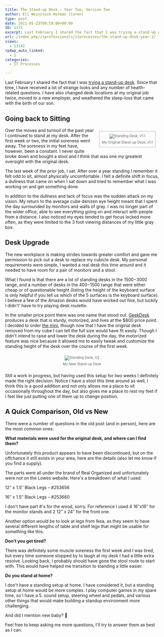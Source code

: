 ```yaml
---
title: The Stand-up Desk – Year Two, Version Two
author: Eli Weinstock-Herman (tarwn)
type: post
date: 2011-05-23T09:59:00+00:00
ID: 1175
excerpt: Last February I shared the fact that I was trying a stand-up desk. Since that time, I have received a lot of strange looks and any number of health-related questions. I have also changed desk locations at my original job twice, moved to a new employer, and weathered the sleep-loss that came with the birth of our son.
url: /index.php/itprofessionals/itprocesses/the-stand-up-desk-year-2/
views:
  - 13142
rp4wp_auto_linked:
  - 1
categories:
  - IT Processes

---
```

Last February I shared the fact that I was [trying a stand-up desk][1]. Since that time, I have received a lot of strange looks and any number of health-related questions. I have also changed desk locations at my original job twice, moved to a new employer, and weathered the sleep-loss that came with the birth of our son. 

## Going back to Sitting

<div style="border: 1px solid #AAAAAA; float: right; font-size: 80%; color: #666666; text-align: center; padding: 8px; margin: 1em;">
  <img src="http://tiernok.com/LTDBlog/desk_1.1.jpg" alt="Standing Desk, V1.1" style="padding-bottom: 5px; max-width: 200px;" /><br /> My Original Stand-up Desk, v1.1
</div>

Over the moves and turmoil of the past year I continued to stand at my desk. After the first week or two, the initial soreness went away. The soreness in my feet have, however, been a constant. I never quite broke down and bought a stool and I think that was one my greatest oversight with the original desk.

The last week of the prior job, I sat. After over a year standing I remember it felt odd to sit, almost physically uncomfortable. I felt a definite shift in focus, a dullness that came on when I sat down and tried to remember what I was working on and get something done. 

In addition to the dullness and lack of focus was the sudden attack on my vision. My return to the average cube denizen eye height meant that I spent the day surrounded by monitors and walls of gray. I was no longer part of the wider office, able to see everything going on and interact with people from a distance. I also noticed my eyes tended to get focus locked more often, as they were limited to the 3 foot viewing distances of my little gray box.

## Desk Upgrade

The new workplace is making strides towards greater comfort and gave me permission to pick out a desk to replace my cubicle desk. My personal requirements were simple, I wanted a real desk this time around and it needed to have room for a pair of monitors and a stool.

What I found is that there are a lot of standing desks in the $1500-$3000 range, and a number of desks in the $400-$1500 range that were either cheap or of questionable height (listing the height of the keyboard surface is only helpful if you tell us which of the 5 surfaces is the keyboard surface). I believe a few of the Amazon desks would have worked out fine, but luckily I didn't' have to try playing desk roulette. 

In the smaller price point there was one name that stood out. <a href="http://www.geekdesk.com/" title="Visit GeekDesk" target="_blank">GeekDesk</a> produces a desk that is sturdy, motorized, and lives at the $800 price point. I decided to order [the mini][2], though now that I have the original desk removed from my cube I can tell the full size would have fit easily. Though I didn't intend to raise and lower the desk during the day, the motorized feature was nice because it allowed me to easily tweak and customize the standing height of the desk over the course of the first week.

<div style="font-size: 80%; color: #666666; text-align: center; padding: 8px; margin: 1em;">
  <img src="http://tiernok.com/LTDBlog/20110519_538_th.jpg" alt="Standing Desk, V2" style="padding-bottom: 5px;" /><br /> My New Stand-up Desk
</div>

Still a work in progress, but having used this setup for two weeks I definitely made the right decision. Notice I have a stool this time around as well, I think this is a good addition and not only allows me a place to sit occasionally throughout the day, but also gives me a place to rest my feet if I feel like just putting one of them up to change position.

## A Quick Comparison, Old vs New

There were a number of questions in the old post (and in person), here are the most common ones:

**What materials were used for the original desk, and where can I find them?**
  
Unfortunately this product appears to have been discontinued, but on the offchance it still exists in your area, here are the details (also let me know if you find a supply).

The parts were all under the brand of Real Organized and unfortunately were not on the Lowes website. Here's a breakdown of what I used:
  
12&#8243; x 1.5&#8243; Black Legs – #253656
  
16&#8243; x 1.5&#8243; Black Legs – #253660

I don't have part #'s for the wood, sorry. For reference I used 4 16&#8243;x16&#8243; for the monitor stands and 2 12&#8243; x 24&#8243; for the front one.

Another option would be to look at legs from Ikea, as they seem to have several different lengths of table and shelf legs that might be usable for something like this.

**Don't you get tired?**
  
There was definitely some muscle soreness the first week and I was tired, but every time someone stopped by to laugh at my desk I had a little extra resolve. Looking back, I probably should have gone the stool route to start with. This would have helped me transition to standing a little easier.

**Do you stand at home?**
  
I don't have a standing setup at home. I have considered it, but a standing setup at home would be more complex. I play computer games in my spare time, so I have a 5. sound setup, steering wheel and pedals, and various other things that would make building a standup environment more challenging.

And did I mention new baby? 🙂

Feel free to keep asking me more questions, I'll try to answer them as best as I can.

 [1]: /index.php/ITProfessionals/ITProcesses/trying-the-stand-up-desk "Read the original post"
 [2]: http://www.geekdesk.com/default.asp?contentID=606 "The Mini GeekDesk"